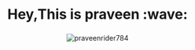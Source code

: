 <h1 align="center">Hey,This is praveen :wave:</h1>
<h3 align="center"></h3>
<div align="center">
<img  margin="30px" src="https://github-readme-streak-stats.herokuapp.com/?user=praveenrider784&theme=dark" alt="praveenrider784" /></div>









